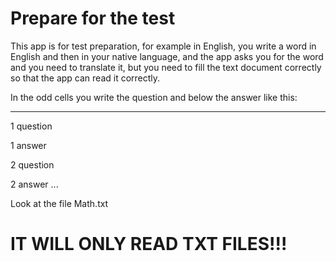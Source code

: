 # Prepare for the test

This app is for test preparation, for example in English,
you write a word in English and then in your native language, 
and the app asks you for the word and you need to translate it,
but you need to fill the text document correctly so that the app can read it correctly.

In the odd cells you write the question and below the answer
like this:
----------------------------------------------------- ---
1 question

1 answer

2 question

2 answer
...

Look at the file Math.txt

# IT WILL ONLY READ TXT FILES!!!
